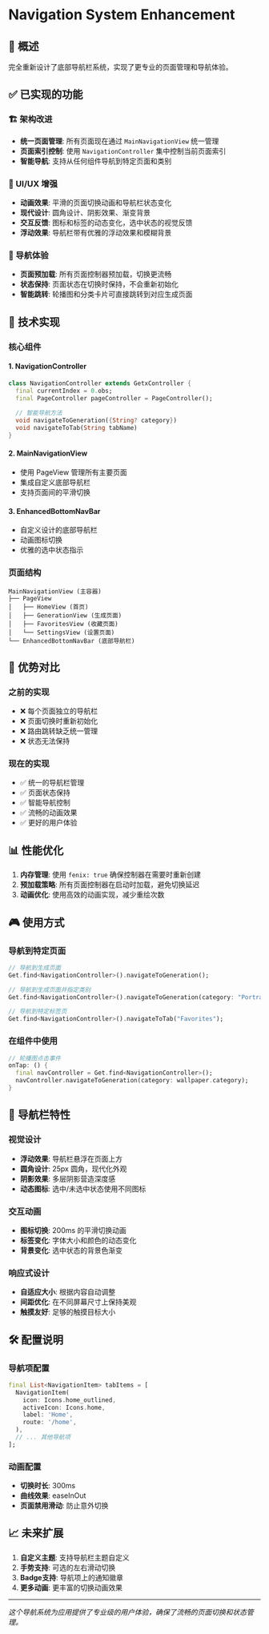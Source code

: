 # Navigation System Enhancement

## 🎯 概述
完全重新设计了底部导航栏系统，实现了更专业的页面管理和导航体验。

## ✅ 已实现的功能

### 🏗️ 架构改进
- **统一页面管理**: 所有页面现在通过 `MainNavigationView` 统一管理
- **页面索引控制**: 使用 `NavigationController` 集中控制当前页面索引
- **智能导航**: 支持从任何组件导航到特定页面和类别

### 🎨 UI/UX 增强
- **动画效果**: 平滑的页面切换动画和导航栏状态变化
- **现代设计**: 圆角设计、阴影效果、渐变背景
- **交互反馈**: 图标和标签的动态变化，选中状态的视觉反馈
- **浮动效果**: 导航栏带有优雅的浮动效果和模糊背景

### 📱 导航体验
- **页面预加载**: 所有页面控制器预加载，切换更流畅
- **状态保持**: 页面状态在切换时保持，不会重新初始化
- **智能跳转**: 轮播图和分类卡片可直接跳转到对应生成页面

## 🔧 技术实现

### 核心组件

#### 1. NavigationController
```dart
class NavigationController extends GetxController {
  final currentIndex = 0.obs;
  final PageController pageController = PageController();
  
  // 智能导航方法
  void navigateToGeneration({String? category})
  void navigateToTab(String tabName)
}
```

#### 2. MainNavigationView
- 使用 PageView 管理所有主要页面
- 集成自定义底部导航栏
- 支持页面间的平滑切换

#### 3. EnhancedBottomNavBar
- 自定义设计的底部导航栏
- 动画图标切换
- 优雅的选中状态指示

### 页面结构
```
MainNavigationView (主容器)
├── PageView
│   ├── HomeView (首页)
│   ├── GenerationView (生成页面)
│   ├── FavoritesView (收藏页面)
│   └── SettingsView (设置页面)
└── EnhancedBottomNavBar (底部导航栏)
```

## 🚀 优势对比

### 之前的实现
- ❌ 每个页面独立的导航栏
- ❌ 页面切换时重新初始化
- ❌ 路由跳转缺乏统一管理
- ❌ 状态无法保持

### 现在的实现
- ✅ 统一的导航栏管理
- ✅ 页面状态保持
- ✅ 智能导航控制
- ✅ 流畅的动画效果
- ✅ 更好的用户体验

## 📊 性能优化

1. **内存管理**: 使用 `fenix: true` 确保控制器在需要时重新创建
2. **预加载策略**: 所有页面控制器在启动时加载，避免切换延迟
3. **动画优化**: 使用高效的动画实现，减少重绘次数

## 🎮 使用方式

### 导航到特定页面
```dart
// 导航到生成页面
Get.find<NavigationController>().navigateToGeneration();

// 导航到生成页面并指定类别
Get.find<NavigationController>().navigateToGeneration(category: "Portrait");

// 导航到特定标签页
Get.find<NavigationController>().navigateToTab("Favorites");
```

### 在组件中使用
```dart
// 轮播图点击事件
onTap: () {
  final navController = Get.find<NavigationController>();
  navController.navigateToGeneration(category: wallpaper.category);
}
```

## 🎯 导航栏特性

### 视觉设计
- **浮动效果**: 导航栏悬浮在页面上方
- **圆角设计**: 25px 圆角，现代化外观
- **阴影效果**: 多层阴影营造深度感
- **动态图标**: 选中/未选中状态使用不同图标

### 交互动画
- **图标切换**: 200ms 的平滑切换动画
- **标签变化**: 字体大小和颜色的动态变化
- **背景变化**: 选中状态的背景色渐变

### 响应式设计
- **自适应大小**: 根据内容自动调整
- **间距优化**: 在不同屏幕尺寸上保持美观
- **触摸友好**: 足够的触摸目标大小

## 🛠️ 配置说明

### 导航项配置
```dart
final List<NavigationItem> tabItems = [
  NavigationItem(
    icon: Icons.home_outlined,
    activeIcon: Icons.home,
    label: 'Home',
    route: '/home',
  ),
  // ... 其他导航项
];
```

### 动画配置
- **切换时长**: 300ms
- **曲线效果**: easeInOut
- **页面禁用滑动**: 防止意外切换

## 📈 未来扩展

1. **自定义主题**: 支持导航栏主题自定义
2. **手势支持**: 可选的左右滑动切换
3. **Badge支持**: 导航项上的通知徽章
4. **更多动画**: 更丰富的切换动画效果

---

*这个导航系统为应用提供了专业级的用户体验，确保了流畅的页面切换和状态管理。*
